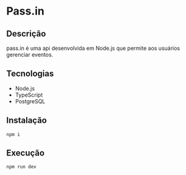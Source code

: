 # Pass.in

## Descrição 

pass.in é uma api desenvolvida em Node.js que permite aos usuários gerenciar eventos. 

## Tecnologias 
* Node.js
* TypeScript
* PostgreSQL

## Instalação 
```
npm i
```

## Execução 
```
npm run dev
```